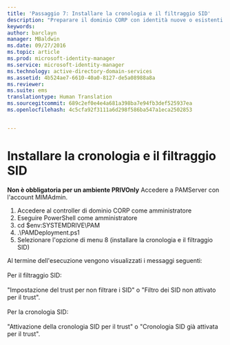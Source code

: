 ```yaml
---
title: 'Passaggio 7: Installare la cronologia e il filtraggio SID'
description: "Preparare il dominio CORP con identità nuove o esistenti da gestire con Privileged Identity Manager tramite gli script"
keywords: 
author: barclayn
manager: MBaldwin
ms.date: 09/27/2016
ms.topic: article
ms.prod: microsoft-identity-manager
ms.service: microsoft-identity-manager
ms.technology: active-directory-domain-services
ms.assetid: 4b524ae7-6610-40a0-8127-de5a08988a8a
ms.reviewer: 
ms.suite: ems
translationtype: Human Translation
ms.sourcegitcommit: 689c2ef0e4e4a681a398ba7e94fb3def525937ea
ms.openlocfilehash: 4c5cfa92f3111a6d298f586ba547a1eca2502853


---
```


# Installare la cronologia e il filtraggio SID

**Non è obbligatoria per un ambiente PRIVOnly** Accedere a PAMServer con l'account MIMAdmin.

1. Accedere al controller di dominio CORP come amministratore
2. Eseguire PowerShell come amministratore
3. cd $env:SYSTEMDRIVE\PAM
4. .\PAMDeployment.ps1
5. Selezionare l'opzione di menu 8 (installare la cronologia e il filtraggio SID)

Al termine dell'esecuzione vengono visualizzati i messaggi seguenti:<br/></br>
Per il filtraggio SID: <br/></br>
"Impostazione del trust per non filtrare i SID" o "Filtro dei SID non attivato per il trust". </br></br>
Per la cronologia SID: </br></br>
"Attivazione della cronologia SID per il trust" o "Cronologia SID già attivata per il trust".



<!--HONumber=Sep16_HO4-->


